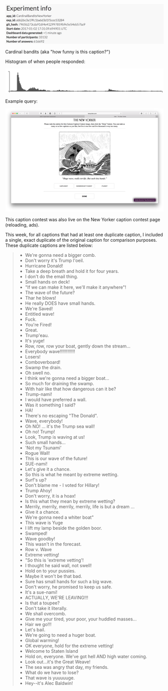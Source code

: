 
![](info.png)

Cardinal bandits (aka "how funny is this caption?")

Histogram of when people responded:

![](histogram.png)

Example query:

![](example_query.png)

This caption contest was also live on the New Yorker caption contest page
(reloading, ads).

This week, for all captions that had at least one duplicate caption, I included a single, exact duplicate of the original caption for comparison purposes. These duplicate captions are listed below:

> * We're gonna need a bigger comb.
> * Don't worry it's Trump l'oeil.
> * Hurricane Donald!
> * Take a deep breath and hold it for four years.
> * I don't do the email thing.
> * Small hands on deck!
> * "If we can make it here, we'll make it anywhere"!
> * The wave of the future?
> * Thar he blows!
> * He really DOES have small hands.
> * We're Saved!
> * Entitled wave!
> * Fuck.
> * You're Fired!
> * Great.
> * Trump'eau.
> * It's yuge!
> * Row, row, row your boat, gently down the stream...
> * Everybody wave!!!!!!!!!!!!
> * Losers!
> * Comboverboard!
> * Swamp the drain.
> * Oh swell no.
> * I think we're gonna need a bigger boat...
> * So much for draining the swamp.
> * With hair like that how dangerous can it be?
> * Trump-nami!
> * I would have preferred a wall.
> * Was it something I said?
> * HA!
> * There's no escaping "The Donald".
> * Wave, everybody!
> * Oh NO! ... it's the Trump sea wall!
> * Oh no! Trump!
> * Look, Trump is waving at us!
> * Such small hands...
> * 'Not my Tsunami'
> * Rogue Wall!
> * This is our wave of the future!
> * SUE-nami!
> * Let's give it a chance.
> * So this is what he meant by extreme wetting.
> * Surf's up?
> * Don't blame me - I voted for Hillary!
> * Trump Ahoy!
> * Don't worry, it is a hoax!
> * Is this what they mean by extreme wetting?
> * Merrily, merrily, merrily, merrily, life is but a dream ...
> * Give it a chance.
> * We're gonna need a whiter boat"
> * This wave is Yuge
> * I lift my lamp beside the golden boor.
> * Swamped!
> * Wave goodby!
> * This wasn't in the forecast.
> * Row v. Wave
> * Extreme vetting!
> * "So this is 'extreme vetting'!
> * I thought he said wall, not swell!
> * Hold on to your pussies.
> * Maybe it won't be that bad.
> * Sure has small hands for such a big wave.
> * Don't worry, he promised to keep us safe.
> * It's a sue-nami!
> * ACTUALLY, WE'RE LEAVING!!!
> * Is that a toupee?
> * Don't take it literally.
> * We shall overcomb.
> * Give me your tired, your poor, your huddled masses...
> * Hair we go!!!
> * Let's bail.
> * We're going to need a huger boat.
> * Global warming!
> * OK everyone, hold for the extreme vetting!
> * Welcome to Staten Island
> * Hold on, everyone. We've got hell AND high water coming.
> * Look out...it's the Great Weave!
> * The sea was angry that day, my friends.
> * What do we have to lose?
> * That wave is yuuuuuge.
> * Hey--it's Alec Baldwin!
